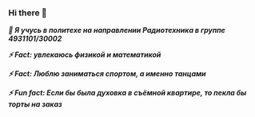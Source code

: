 ### Hi there 👋
***🤔 Я учусь в политехе на направлении Радиотехника в группе 4931101/30002***

***⚡ Fact: увлекаюсь физикой и математикой***

***⚡ Fact: Люблю заниматься спортом, а именно танцами***

***⚡ Fun fact: Если бы была духовка в съёмной квартире, то пекла бы торты на заказ***





<!--
**korovinaen/korovinaen** is a ✨ _special_ ✨ repository because its `README.md` (this file) appears on your GitHub profile.

Here are some ideas to get you started:

- 🔭 I’m currently working on ...
- 🌱 I’m currently learning ...
- 👯 I’m looking to collaborate on ...
- 🤔 I’m looking for help with ...
- 💬 Ask me about ...
- 📫 How to reach me: ...
-  Pronouns: ...
- ⚡ Fun fact: ...
-->
